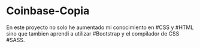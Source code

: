 # Coinbase-Copia

En este proyecto no solo he aumentado mi conocimiento en #CSS y #HTML sino que tambien aprendi a utilizar #Bootstrap y el compilador de CSS #SASS.
